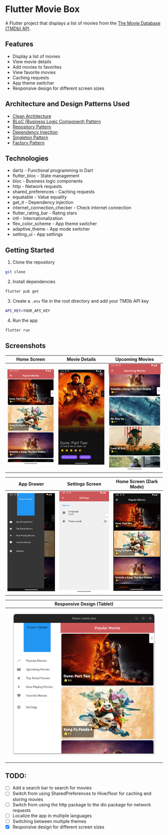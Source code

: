# Flutter Movie Box

A Flutter project that displays a list of movies from the [The Movie Database (TMDb) API](https://www.themoviedb.org/documentation/api).


## Features
- Display a list of movies
- View movie details
- Add movies to favorites
- View favorite movies
- Caching requests
- App theme switcher
- Responsive design for different screen sizes

## Architecture and Design Patterns Used
- [Clean Architecture](https://blog.cleancoder.com/uncle-bob/2012/08/13/the-clean-architecture.html)
- [BLoC (Business Logic Component) Pattern](https://www.flutterclutter.dev/flutter/basics/what-is-the-bloc-pattern/2021/2084/)
- [Repository Pattern](https://medium.com/@pererikbergman/repository-design-pattern-e28c0f3e4a30)
- [Dependency Injection](https://www.jamesshore.com/v2/blog/2006/dependency-injection-demystified)
- [Singleton Pattern](https://refactoring.guru/design-patterns/singleton)
- [Factory Pattern](https://refactoring.guru/design-patterns/factory-method)

## Technologies
- dartz - Functional programming in Dart
- flutter_bloc - State management
- bloc - Business logic components
- http - Network requests
- shared_preferences - Caching requests
- equatable - Value equality
- get_it - Dependency injection
- internet_connection_checker - Check internet connection
- flutter_rating_bar - Rating stars
- intl - Internationalization
- flex_color_scheme - App theme switcher
- adaptive_theme - App mode switcher
- setting_ui - App settings

## Getting Started
1. Clone the repository
```bash
git clone
```
2. Install dependencies
```bash
flutter pub get
```
3. Create a `.env` file in the root directory and add your TMDb API key
```bash
API_KEY=YOUR_API_KEY
```
4. Run the app
```bash
flutter run
```

## Screenshots
<!-- app_drawer.png             home_screen.png    settings_screen.png
home_screen_dark_mode.png  movie_details.png  upcoming_movies.png
 -->
| Home Screen | Movie Details | Upcoming Movies |
|:-----------:|:-------------:|:---------------:|
| ![Home Screen](screenshots/home_screen.png) | ![Movie Details](screenshots/movie_details.png) | ![Upcoming Movies](screenshots/upcoming_movies.png) |

| App Drawer | Settings Screen | Home Screen (Dark Mode) |
|:----------:|:---------------:|:-----------------------:|
| ![App Drawer](screenshots/app_drawer.png) | ![Settings Screen](screenshots/settings_screen.png) | ![Home Screen (Dark Mode)](screenshots/home_screen_dark_mode.png) |
<!-- responsive_tablet.png -->
| Responsive Design (Tablet) |
|:--------------------------:|
| ![Responsive Design (Tablet)](screenshots/responsive_tablet.png) |


## TODO:
- [ ] Add a search bar to search for movies
- [ ] Switch from using SharedPreferences to Hive/floor for caching and storing movies
- [ ] Switch from using the http package to the dio package for network requests
- [ ] Localize the app in multiple languages
- [ ] Switching between multiple themes
- [x] Responsive design for different screen sizes 